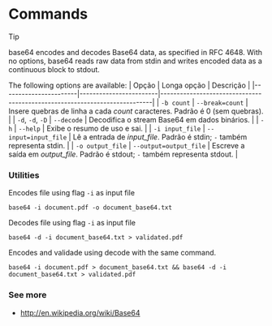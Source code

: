 # Commands
> [!TIP]
> base64 encodes and decodes Base64 data, as specified in RFC 4648.  With no options, base64 reads raw data from stdin and writes encoded data as a continuous block to stdout.

The following options are available:
| Opção                 | Longa opção           | Descrição                                                                 |
|-----------------------|------------------------|---------------------------------------------------------------------------|
| `-b count`            | `--break=count`        | Insere quebras de linha a cada *count* caracteres. Padrão é 0 (sem quebras). |
| `-d`, `-d`, `-D`      | `--decode`             | Decodifica o stream Base64 em dados binários.                             |
| `-h`                  | `--help`               | Exibe o resumo de uso e sai.                                              |
| `-i input_file`       | `--input=input_file`   | Lê a entrada de *input_file*. Padrão é stdin; `-` também representa stdin. |
| `-o output_file`      | `--output=output_file` | Escreve a saída em *output_file*. Padrão é stdout; `-` também representa stdout. |

### Utilities

Encodes file using flag `-i` as input file 
```
base64 -i document.pdf -o document_base64.txt
```

Decodes file using flag `-i` as input file 
```
base64 -d -i document_base64.txt > validated.pdf
```

Encodes and validade using decode with the same command.
```
base64 -i document.pdf > document_base64.txt && base64 -d -i document_base64.txt > validated.pdf
```


### See more
- http://en.wikipedia.org/wiki/Base64


